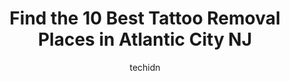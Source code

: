 ---
layout: ampstory
image: https://i0.wp.com/www.depkes.org/wp-content/uploads/2023/06/tattoo-removal-0-in-atlantic-city-nj-1685876960.jpeg?resize=640,853
author: techidn
featured: false
description: Discover the impressive array of Tattoo Removal options in Atlantic City NJ, where you can find 10 of the largest Tattoo Removal establishments in the area. From renowned classics to hidden 
title: Find the 10 Best Tattoo Removal Places in Atlantic City NJ
cover:
   title: Find the 10 Best Tattoo Removal Places in Atlantic City NJ
   subtitle: Rickpate
   background: https://www.depkes.org/wp-content/uploads/2023/06/tattoo-removal-0-in-atlantic-city-nj-1685876960.jpeg

pages: 
 - layout: thirds
   top: <h1>#1 Magnum Opus Tattoo Collective</h1>
   bottom: "<p>I had such an amazing experience here! This was my first time coming here and immediately I felt comfortable, as all of the staff were very friendly and greeted me. Very </p>"
   background: https://www.depkes.org/wp-content/uploads/2023/06/tattoo-removal-1-in-atlantic-city-nj-1685876961.jpeg
   backgroundblur: true
 - layout: thirds
   top: <h1>#2 Big Gs Tattoos</h1>
   bottom: "<p>Walked in and basically walked right out. This place is absolutely disgusting looking and not clean. This was going to be my first tattoo. This place made me so uncomfort</p>"
   background: https://www.depkes.org/wp-content/uploads/2023/06/tattoo-removal-2-in-atlantic-city-nj-1685876962.jpeg
   cta:
      link: https://www.depkes.org/blog/find-the-10-best-tattoo-removal-places-in-atlantic-city-nj/
      text: Find the 10 Best Tattoo Removal Places in Atlantic City NJ
 - layout: thirds
   top: <h1>#3 Inked in Eden</h1>
   bottom: "<p>14 NJ-50, Ocean View, NJ 08230, United States</p>"
   background: https://www.depkes.org/wp-content/uploads/2023/06/tattoo-removal-3-in-atlantic-city-nj-1685876963.jpeg
   cta:
      link: https://www.depkes.org/blog/find-the-10-best-tattoo-removal-places-in-atlantic-city-nj/
      text: Find the 10 Best Tattoo Removal Places in Atlantic City NJ
 - layout: thirds
   top: <h1>#4 White Lotus Tattoos on 9LLC</h1>
   bottom: "<p>59 Main St, Toms River, NJ 08753, United States</p>"
   background: https://images.unsplash.com/photo-1615749413727-825b59a857b5?ixlib=rb-4.0.3&ixid=MnwxMjA3fDB8MHxwaG90by1wYWdlfHx8fGVufDB8fHx8&auto=format&fit=crop&w=640&h=853&q=80
   cta:
      link: https://www.depkes.org/blog/find-the-10-best-tattoo-removal-places-in-atlantic-city-nj/
      text: Find the 10 Best Tattoo Removal Places in Atlantic City NJ
 - layout: thirds
   top: <h1>#5 The Inkuisition</h1>
   bottom: "<p>6422 Black Horse Pike, Egg Harbor Township, NJ 08234, United States</p>"
   background: https://images.unsplash.com/photo-1489648022186-8f49310909a0?ixlib=rb-4.0.3&ixid=MnwxMjA3fDB8MHxwaG90by1wYWdlfHx8fGVufDB8fHx8&auto=format&fit=crop&w=640&h=853&q=80
   cta:
      link: https://www.depkes.org/blog/find-the-10-best-tattoo-removal-places-in-atlantic-city-nj/
      text: Find the 10 Best Tattoo Removal Places in Atlantic City NJ
 - layout: thirds
   top: <h1>#6 Elysium Aesthetics and Vein Care - David Singh, MD</h1>
   bottom: "<p>1 Sears Dr suite 406, Paramus, NJ 07652, United States</p>"
   background: https://images.unsplash.com/photo-1595364397663-fca4f075d796?ixlib=rb-4.0.3&ixid=MnwxMjA3fDB8MHxwaG90by1wYWdlfHx8fGVufDB8fHx8&auto=format&fit=crop&w=640&h=853&q=80
   cta:
      link: https://www.depkes.org/blog/find-the-10-best-tattoo-removal-places-in-atlantic-city-nj/
      text: Find the 10 Best Tattoo Removal Places in Atlantic City NJ
 - layout: thirds
   top: <h1>#7 Anu Medical Spa</h1>
   bottom: "<p>2301 E Evesham Rd #305, Voorhees Township, NJ 08043, United States</p>"
   background: https://images.unsplash.com/photo-1541356665065-22676f35dd40?ixlib=rb-4.0.3&ixid=MnwxMjA3fDB8MHxwaG90by1wYWdlfHx8fGVufDB8fHx8&auto=format&fit=crop&w=640&h=853&q=80
   cta:
      link: https://www.depkes.org/blog/find-the-10-best-tattoo-removal-places-in-atlantic-city-nj/
      text: Find the 10 Best Tattoo Removal Places in Atlantic City NJ
 - layout: thirds
   middle: Continue reading...
   background: https://images.unsplash.com/photo-1552083974-186346191183?ixlib=rb-4.0.3&ixid=MnwxMjA3fDB8MHxwaG90by1wYWdlfHx8fGVufDB8fHx8&auto=format&fit=crop&w=640&h=853&q=80
   cta:
      link: https://www.depkes.org/blog/find-the-10-best-tattoo-removal-places-in-atlantic-city-nj/
      text: Find the 10 Best Tattoo Removal Places in Atlantic City NJ
      
---